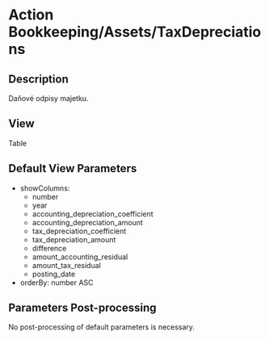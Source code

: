 # Action Bookkeeping/Assets/TaxDepreciations

## Description

Daňové odpisy majetku.

## View

Table

## Default View Parameters

* showColumns:
  * number
  * year
  * accounting_depreciation_coefficient
  * accounting_depreciation_amount
  * tax_depreciation_coefficient
  * tax_depreciation_amount
  * difference
  * amount_accounting_residual
  * amount_tax_residual
  * posting_date
* orderBy: number ASC

## Parameters Post-processing

No post-processing of default parameters is necessary.
